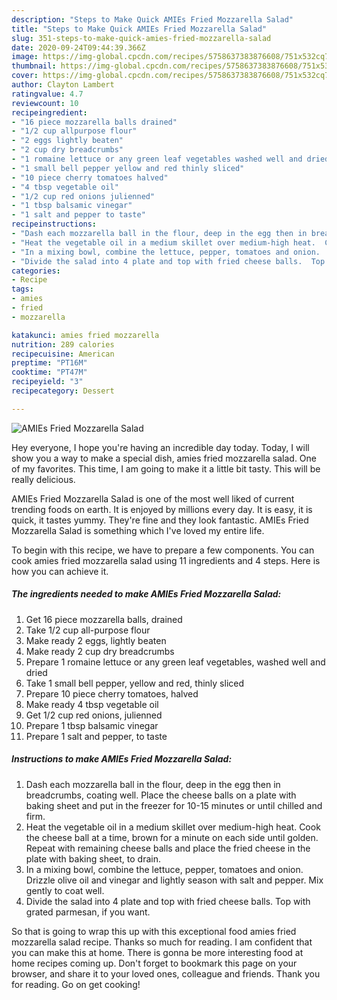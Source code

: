 ```yaml
---
description: "Steps to Make Quick AMIEs Fried Mozzarella Salad"
title: "Steps to Make Quick AMIEs Fried Mozzarella Salad"
slug: 351-steps-to-make-quick-amies-fried-mozzarella-salad
date: 2020-09-24T09:44:39.366Z
image: https://img-global.cpcdn.com/recipes/5758637383876608/751x532cq70/amies-fried-mozzarella-salad-recipe-main-photo.jpg
thumbnail: https://img-global.cpcdn.com/recipes/5758637383876608/751x532cq70/amies-fried-mozzarella-salad-recipe-main-photo.jpg
cover: https://img-global.cpcdn.com/recipes/5758637383876608/751x532cq70/amies-fried-mozzarella-salad-recipe-main-photo.jpg
author: Clayton Lambert
ratingvalue: 4.7
reviewcount: 10
recipeingredient:
- "16 piece mozzarella balls drained"
- "1/2 cup allpurpose flour"
- "2 eggs lightly beaten"
- "2 cup dry breadcrumbs"
- "1 romaine lettuce or any green leaf vegetables washed well and dried"
- "1 small bell pepper yellow and red thinly sliced"
- "10 piece cherry tomatoes halved"
- "4 tbsp vegetable oil"
- "1/2 cup red onions julienned"
- "1 tbsp balsamic vinegar"
- "1 salt and pepper to taste"
recipeinstructions:
- "Dash each mozzarella ball in the flour, deep in the egg then in breadcrumbs, coating well.  Place the cheese balls on a plate with baking sheet and put in the freezer for 10-15 minutes or until chilled and firm."
- "Heat the vegetable oil in a medium skillet over medium-high heat.  Cook the cheese ball at a time, brown for a minute on each side until golden.  Repeat with remaining cheese balls and place the fried cheese in the plate with baking sheet, to drain."
- "In a mixing bowl, combine the lettuce, pepper, tomatoes and onion.  Drizzle olive oil and vinegar and lightly season with salt and pepper.  Mix gently to coat well."
- "Divide the salad into 4 plate and top with fried cheese balls.  Top with grated parmesan, if you want."
categories:
- Recipe
tags:
- amies
- fried
- mozzarella

katakunci: amies fried mozzarella 
nutrition: 289 calories
recipecuisine: American
preptime: "PT16M"
cooktime: "PT47M"
recipeyield: "3"
recipecategory: Dessert

---
```



![AMIEs Fried Mozzarella Salad](https://img-global.cpcdn.com/recipes/5758637383876608/751x532cq70/amies-fried-mozzarella-salad-recipe-main-photo.jpg)

Hey everyone, I hope you're having an incredible day today. Today, I will show you a way to make a special dish, amies fried mozzarella salad. One of my favorites. This time, I am going to make it a little bit tasty. This will be really delicious.

AMIEs Fried Mozzarella Salad is one of the most well liked of current trending foods on earth. It is enjoyed by millions every day. It is easy, it is quick, it tastes yummy. They're fine and they look fantastic. AMIEs Fried Mozzarella Salad is something which I've loved my entire life.




To begin with this recipe, we have to prepare a few components. You can cook amies fried mozzarella salad using 11 ingredients and 4 steps. Here is how you can achieve it.

<!--inarticleads1-->

##### The ingredients needed to make AMIEs Fried Mozzarella Salad:

1. Get 16 piece mozzarella balls, drained
1. Take 1/2 cup all-purpose flour
1. Make ready 2 eggs, lightly beaten
1. Make ready 2 cup dry breadcrumbs
1. Prepare 1 romaine lettuce or any green leaf vegetables, washed well and dried
1. Take 1 small bell pepper, yellow and red, thinly sliced
1. Prepare 10 piece cherry tomatoes, halved
1. Make ready 4 tbsp vegetable oil
1. Get 1/2 cup red onions, julienned
1. Prepare 1 tbsp balsamic vinegar
1. Prepare 1 salt and pepper, to taste




<!--inarticleads2-->

##### Instructions to make AMIEs Fried Mozzarella Salad:

1. Dash each mozzarella ball in the flour, deep in the egg then in breadcrumbs, coating well.  Place the cheese balls on a plate with baking sheet and put in the freezer for 10-15 minutes or until chilled and firm.
1. Heat the vegetable oil in a medium skillet over medium-high heat.  Cook the cheese ball at a time, brown for a minute on each side until golden.  Repeat with remaining cheese balls and place the fried cheese in the plate with baking sheet, to drain.
1. In a mixing bowl, combine the lettuce, pepper, tomatoes and onion.  Drizzle olive oil and vinegar and lightly season with salt and pepper.  Mix gently to coat well.
1. Divide the salad into 4 plate and top with fried cheese balls.  Top with grated parmesan, if you want.




So that is going to wrap this up with this exceptional food amies fried mozzarella salad recipe. Thanks so much for reading. I am confident that you can make this at home. There is gonna be more interesting food at home recipes coming up. Don't forget to bookmark this page on your browser, and share it to your loved ones, colleague and friends. Thank you for reading. Go on get cooking!

